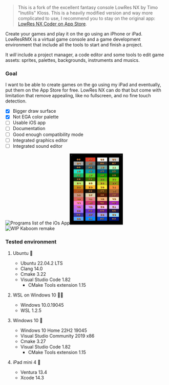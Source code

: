 > This is a fork of the excellent fantasy console LowRes NX by Timo "Inutilis" Kloss.
> This is a heavily modified version and way more complicated to use, I recommend you to stay on the original app: [LowRes NX Coder on App Store](https://apps.apple.com/app/lowres-nx-coder/id1318884577).

Create your games and play it on the go using an iPhone or iPad. LowResRMX is a virtual game console and a game development environment that include all the tools to start and finish a project.

It _will_ include a project manager, a code editor and some tools to edit game assets: sprites, palettes, backgrounds, instruments and musics.

### Goal

I want to be able to create games on the go using my iPad and eventually, put them on the App Store for free. LowRes NX can do that but come with limitation that remove appealing, like no fullscreen, and no fine touch detection.

- [x] Bigger draw surface
- [x] Not EGA color palette
- [ ] Usable iOS app
- [ ] Documentation
- [ ] Good enough compatibility mode
- [ ] Integrated graphics editor
- [ ] Integrated sound editor

<img alt="Programs list of the iOs App" src=".github/screenshot/01_ios_programs.jpg" width="33%" height="auto"><img alt="Famicube color palette" src=".github/screenshot/02_colors.jpg" width="33%" height="auto"><img alt="WIP Kaboom remake" src="(.github/screenshot/03_revasion.jpg" width="33%" height="auto">

### Tested environment

1. Ubuntu 💚

    - Ubuntu 22.04.2 LTS
    - Clang 14.0
    - Cmake 3.22
    - Visual Studio Code 1.82
        - CMake Tools extension 1.15

2. WSL on Windows 10 🤦‍♂️

    - Windows 10.0.19045
    - WSL 1.2.5

3. Windows 10 💚

    - Windows 10 Home 22H2 19045
    - Visual Studio Community 2019 x86
    - Cmake 3.27
    - Visual Studio Code 1.82
        - CMake Tools extension 1.15

4. iPad mini 4 💚

    - Ventura 13.4
    - Xcode 14.3

